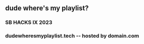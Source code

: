 ## dude where's my playlist?
### SB HACKS IX 2023
### dudewheresmyplaylist.tech -- hosted by domain.com
